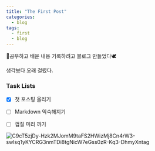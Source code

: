 ```yaml
---
title: "The First Post"
categories:
  - blog
tags:
  - first
  - blog
---
```


공부하고 배운 내용 기록하려고 블로그 만들었다🕊️

생각보다 오래 걸렸다.



### Task Lists

- [x] 첫 포스팅 올리기
- [ ] Markdown 익숙해지기
- [ ] 껍질 미리 까기





![C9cT5zjDy-Hzk2MJomM9taFS2HWizMj8Cn4rW3-swlsq1yKYCRG3nmTDi8tgNicW7eGss0zR-Kq3-DhmyXntag](https://github.com/clr4takeoff/clr4takeoff.github.io/assets/132669940/b7d7b228-cd36-4418-afdc-b4829b25e52e)